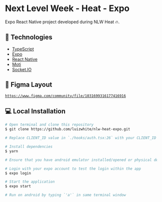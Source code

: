 # Next Level Week - Heat - Expo
Expo React Native project developed during NLW Heat 🔥.

## 🚀 Technologies
- [TypeScript](https://www.typescriptlang.org/)
- [Expo](https://docs.expo.dev/)
- [React Native](https://reactnative.dev)
- [Moti](https://moti.fyi/)
- [Socket.IO](https://socket.io/)

## 🎨 Figma Layout
[`https://www.figma.com/community/file/1031699316177416916`](https://www.figma.com/community/file/1031699316177416916)

## 💻 Local Installation
```bash
# Open terminal and clone this repository
$ git clone https://github.com/luizwhite/nlw-heat-expo.git

# Replace CLIENT_ID value in `./hooks/auth.tsx:26` with your CLIENT_ID

# Install dependencies
$ yarn

# Ensure that you have android emulator installed/opened or physical device connected and setup

# Login with your expo account to test the login within the app
$ expo login

# Start the application
$ expo start

# Run on android by typing `'a'` in same terminal window
```
